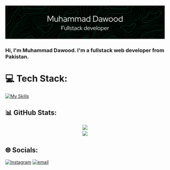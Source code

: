 ![Header](./github-header-image.png)
### Hi, I'm Muhammad Dawood. I'm a fullstack web developer from Pakistan.

# 💻 Tech Stack:
[![My Skills](https://skillicons.dev/icons?i=c,cpp,py,go,html,css,js,ts,svelte,tailwind)](https://skillicons.dev)

## 📊 GitHub Stats:

<div align="center">

  <img src="https://github-readme-stats.vercel.app/api?username=MuhammadDawood10&theme=dark&hide_border=false&include_all_commits=true&count_private=true" />
  <br />
  <img src="https://github-readme-stats.vercel.app/api/top-langs/?username=MuhammadDawood10&theme=dark&hide_border=false&include_all_commits=true&count_private=true&layout=compact" />

</div>


## 🌐 Socials:
[![Instagram](https://img.shields.io/badge/Instagram-%23E4405F.svg?logo=Instagram&logoColor=white)](https://instagram.com/muhammaddawood01) [![email](https://img.shields.io/badge/Email-D14836?logo=gmail&logoColor=white)](mailto:dawood.dev1818@gmail.com) 
